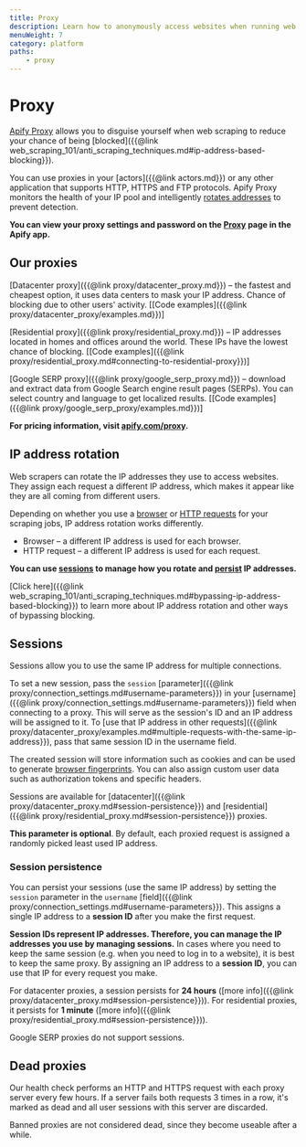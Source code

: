 ```yaml
---
title: Proxy
description: Learn how to anonymously access websites when running web scraping or automation jobs. Reduce IP address-based blocking using IP address rotation.
menuWeight: 7
category: platform
paths:
    - proxy
---
```


# [](./proxy) Proxy

[Apify Proxy](https://apify.com/proxy) allows you to disguise yourself when web scraping to reduce your chance of being [blocked]({{@link web_scraping_101/anti_scraping_techniques.md#ip-address-based-blocking}}).

You can use proxies in your [actors]({{@link actors.md}}) or any other application that supports HTTP, HTTPS and FTP protocols. Apify Proxy monitors the health of your IP pool and intelligently [rotates addresses](#ip-address-rotation) to prevent detection.

**You can view your proxy settings and password on the [Proxy](https://my.apify.com/proxy) page in the Apify app.**

## [](#our-proxies) Our proxies

[Datacenter proxy]({{@link proxy/datacenter_proxy.md}}) – the fastest and cheapest option, it uses data centers to mask your IP address. Chance of blocking due to other users' activity. [[Code examples]({{@link proxy/datacenter_proxy/examples.md}})]

[Residential proxy]({{@link proxy/residential_proxy.md}}) – IP addresses located in homes and offices around the world. These IPs have the lowest chance of blocking. [[Code examples]({{@link proxy/residential_proxy.md#connecting-to-residential-proxy}})]

[Google SERP proxy]({{@link proxy/google_serp_proxy.md}}) – download and extract data from Google Search engine result pages (SERPs). You can select country and language to get localized results. [[Code examples]({{@link proxy/google_serp_proxy/examples.md}})]

**For pricing information, visit [apify.com/proxy](https://apify.com/proxy).**

## [](#ip-address-rotation) IP address rotation

Web scrapers can rotate the IP addresses they use to access websites. They assign each request a different IP address, which makes it appear like they are all coming from different users.

Depending on whether you use a [browser](https://apify.com/apify/web-scraper) or [HTTP requests](https://apify.com/apify/cheerio-scraper) for your scraping jobs, IP address rotation works differently.

* Browser – a different IP address is used for each browser.
* HTTP request – a different IP address is used for each request.

**You can use [sessions](#sessions) to manage how you rotate and [persist](#session-persistence) IP addresses.**

[Click here]({{@link web_scraping_101/anti_scraping_techniques.md#bypassing-ip-address-based-blocking}}) to learn more about IP address rotation and other ways of bypassing blocking.

## [](#sessions) Sessions

Sessions allow you to use the same IP address for multiple connections.

To set a new session, pass the `session` [parameter]({{@link proxy/connection_settings.md#username-parameters}}) in your [username]({{@link proxy/connection_settings.md#username-parameters}}) field when connecting to a proxy. This will serve as the session's ID and an IP address will be assigned to it. To [use that IP address in other requests]({{@link proxy/datacenter_proxy/examples.md#multiple-requests-with-the-same-ip-address}}), pass that same session ID in the username field.

The created session will store information such as cookies and can be used to generate [browser fingerprints](https://pixelprivacy.com/resources/browser-fingerprinting/). You can also assign custom user data such as authorization tokens and specific headers.

Sessions are available for [datacenter]({{@link proxy/datacenter_proxy.md#session-persistence}}) and [residential]({{@link proxy/residential_proxy.md#session-persistence}}) proxies.

**This parameter is optional**. By default, each proxied request is assigned a randomly picked least used IP address.

### [](#session-persistence) Session persistence

You can persist your sessions (use the same IP address) by setting the `session` parameter in the `username` [field]({{@link proxy/connection_settings.md#username-parameters}}). This assigns a single IP address to a **session ID** after you make the first request.

**Session IDs represent IP addresses. Therefore, you can manage the IP addresses you use by managing sessions.** In cases where you need to keep the same session (e.g. when you need to log in to a website), it is best to keep the same proxy. By assigning an IP address to a **session ID**, you can use that IP for every request you make.

For datacenter proxies, a session persists for **24 hours** ([more info]({{@link proxy/datacenter_proxy.md#session-persistence}})). For residential proxies, it persists for **1 minute** ([more info]({{@link proxy/residential_proxy.md#session-persistence}})).

Google SERP proxies do not support sessions.

## [](#dead-proxies) Dead proxies

Our health check performs an HTTP and HTTPS request with each proxy server every few hours. If a server fails both requests 3 times in a row, it's marked as dead and all user sessions with this server are discarded.

Banned proxies are not considered dead, since they become useable after a while.
